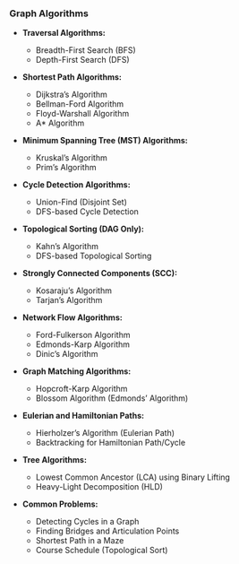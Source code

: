 ### Graph Algorithms  
- **Traversal Algorithms:**  
  - Breadth-First Search (BFS)  
  - Depth-First Search (DFS)  

- **Shortest Path Algorithms:**  
  - Dijkstra’s Algorithm  
  - Bellman-Ford Algorithm  
  - Floyd-Warshall Algorithm  
  - A* Algorithm  

- **Minimum Spanning Tree (MST) Algorithms:**  
  - Kruskal’s Algorithm  
  - Prim’s Algorithm  

- **Cycle Detection Algorithms:**  
  - Union-Find (Disjoint Set)  
  - DFS-based Cycle Detection  

- **Topological Sorting (DAG Only):**  
  - Kahn’s Algorithm  
  - DFS-based Topological Sorting  

- **Strongly Connected Components (SCC):**  
  - Kosaraju’s Algorithm  
  - Tarjan’s Algorithm  

- **Network Flow Algorithms:**  
  - Ford-Fulkerson Algorithm  
  - Edmonds-Karp Algorithm  
  - Dinic’s Algorithm  

- **Graph Matching Algorithms:**  
  - Hopcroft-Karp Algorithm  
  - Blossom Algorithm (Edmonds’ Algorithm)  

- **Eulerian and Hamiltonian Paths:**  
  - Hierholzer’s Algorithm (Eulerian Path)  
  - Backtracking for Hamiltonian Path/Cycle  

- **Tree Algorithms:**  
  - Lowest Common Ancestor (LCA) using Binary Lifting  
  - Heavy-Light Decomposition (HLD)  

- **Common Problems:**  
  - Detecting Cycles in a Graph  
  - Finding Bridges and Articulation Points  
  - Shortest Path in a Maze  
  - Course Schedule (Topological Sort)  

